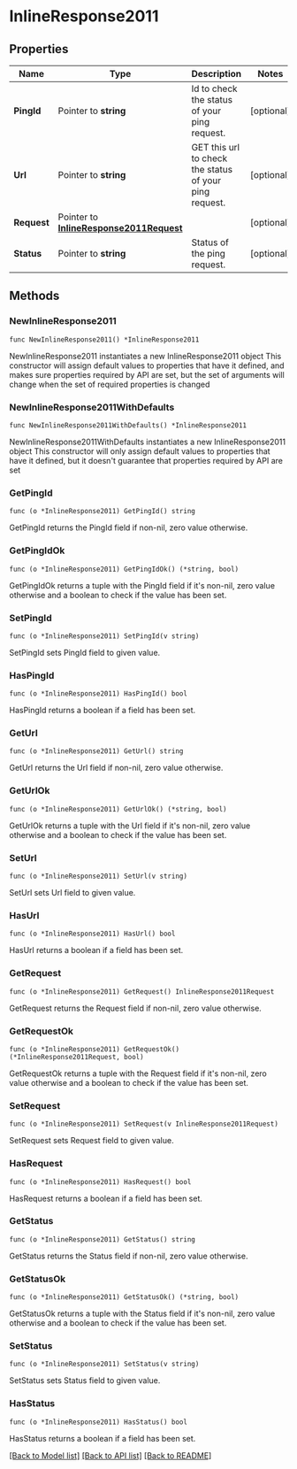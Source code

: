 # InlineResponse2011

## Properties

Name | Type | Description | Notes
------------ | ------------- | ------------- | -------------
**PingId** | Pointer to **string** | Id to check the status of your ping request. | [optional] 
**Url** | Pointer to **string** | GET this url to check the status of your ping request. | [optional] 
**Request** | Pointer to [**InlineResponse2011Request**](InlineResponse2011Request.md) |  | [optional] 
**Status** | Pointer to **string** | Status of the ping request. | [optional] 

## Methods

### NewInlineResponse2011

`func NewInlineResponse2011() *InlineResponse2011`

NewInlineResponse2011 instantiates a new InlineResponse2011 object
This constructor will assign default values to properties that have it defined,
and makes sure properties required by API are set, but the set of arguments
will change when the set of required properties is changed

### NewInlineResponse2011WithDefaults

`func NewInlineResponse2011WithDefaults() *InlineResponse2011`

NewInlineResponse2011WithDefaults instantiates a new InlineResponse2011 object
This constructor will only assign default values to properties that have it defined,
but it doesn't guarantee that properties required by API are set

### GetPingId

`func (o *InlineResponse2011) GetPingId() string`

GetPingId returns the PingId field if non-nil, zero value otherwise.

### GetPingIdOk

`func (o *InlineResponse2011) GetPingIdOk() (*string, bool)`

GetPingIdOk returns a tuple with the PingId field if it's non-nil, zero value otherwise
and a boolean to check if the value has been set.

### SetPingId

`func (o *InlineResponse2011) SetPingId(v string)`

SetPingId sets PingId field to given value.

### HasPingId

`func (o *InlineResponse2011) HasPingId() bool`

HasPingId returns a boolean if a field has been set.

### GetUrl

`func (o *InlineResponse2011) GetUrl() string`

GetUrl returns the Url field if non-nil, zero value otherwise.

### GetUrlOk

`func (o *InlineResponse2011) GetUrlOk() (*string, bool)`

GetUrlOk returns a tuple with the Url field if it's non-nil, zero value otherwise
and a boolean to check if the value has been set.

### SetUrl

`func (o *InlineResponse2011) SetUrl(v string)`

SetUrl sets Url field to given value.

### HasUrl

`func (o *InlineResponse2011) HasUrl() bool`

HasUrl returns a boolean if a field has been set.

### GetRequest

`func (o *InlineResponse2011) GetRequest() InlineResponse2011Request`

GetRequest returns the Request field if non-nil, zero value otherwise.

### GetRequestOk

`func (o *InlineResponse2011) GetRequestOk() (*InlineResponse2011Request, bool)`

GetRequestOk returns a tuple with the Request field if it's non-nil, zero value otherwise
and a boolean to check if the value has been set.

### SetRequest

`func (o *InlineResponse2011) SetRequest(v InlineResponse2011Request)`

SetRequest sets Request field to given value.

### HasRequest

`func (o *InlineResponse2011) HasRequest() bool`

HasRequest returns a boolean if a field has been set.

### GetStatus

`func (o *InlineResponse2011) GetStatus() string`

GetStatus returns the Status field if non-nil, zero value otherwise.

### GetStatusOk

`func (o *InlineResponse2011) GetStatusOk() (*string, bool)`

GetStatusOk returns a tuple with the Status field if it's non-nil, zero value otherwise
and a boolean to check if the value has been set.

### SetStatus

`func (o *InlineResponse2011) SetStatus(v string)`

SetStatus sets Status field to given value.

### HasStatus

`func (o *InlineResponse2011) HasStatus() bool`

HasStatus returns a boolean if a field has been set.


[[Back to Model list]](../README.md#documentation-for-models) [[Back to API list]](../README.md#documentation-for-api-endpoints) [[Back to README]](../README.md)


